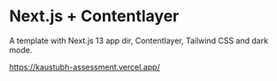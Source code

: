 # Next.js + Contentlayer

A template with Next.js 13 app dir, Contentlayer, Tailwind CSS and dark mode.

https://kaustubh-assessment.vercel.app/